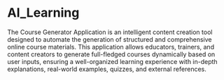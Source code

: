 # AI_Learning
 The Course Generator Application is an intelligent content creation tool designed to automate the generation of structured and comprehensive online course materials. This application allows educators, trainers, and content creators to generate full-fledged courses dynamically based on user inputs, ensuring a well-organized learning experience with in-depth explanations, real-world examples, quizzes, and external references.
